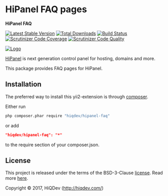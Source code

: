 # HiPanel FAQ pages

**HiPanel FAQ**

[![Latest Stable Version](https://poser.pugx.org/hiqdev/hipanel-faq/v/stable)](https://packagist.org/packages/hiqdev/hipanel-faq)
[![Total Downloads](https://poser.pugx.org/hiqdev/hipanel-faq/downloads)](https://packagist.org/packages/hiqdev/hipanel-faq)
[![Build Status](https://img.shields.io/travis/hiqdev/hipanel-faq.svg)](https://travis-ci.org/hiqdev/hipanel-faq)
[![Scrutinizer Code Coverage](https://img.shields.io/scrutinizer/coverage/g/hiqdev/hipanel-faq.svg)](https://scrutinizer-ci.com/g/hiqdev/hipanel-faq/)
[![Scrutinizer Code Quality](https://img.shields.io/scrutinizer/g/hiqdev/hipanel-faq.svg)](https://scrutinizer-ci.com/g/hiqdev/hipanel-faq/)

[![Logo](https://raw.githubusercontent.com/hiqdev/hipanel-core/master/docs/logo.png)](https://hipanel.com/)

[HiPanel](http://hipanel.com) is next generation control panel for hosting, domains and more.

This package provides FAQ pages for HiPanel.

## Installation

The preferred way to install this yii2-extension is through [composer](http://getcomposer.org/download/).

Either run

```sh
php composer.phar require "hiqdev/hipanel-faq"
```

or add

```json
"hiqdev/hipanel-faq": "*"
```

to the require section of your composer.json.

## License

This project is released under the terms of the BSD-3-Clause [license](LICENSE).
Read more [here](http://choosealicense.com/licenses/bsd-3-clause).

Copyright © 2017, HiQDev (http://hiqdev.com/)

